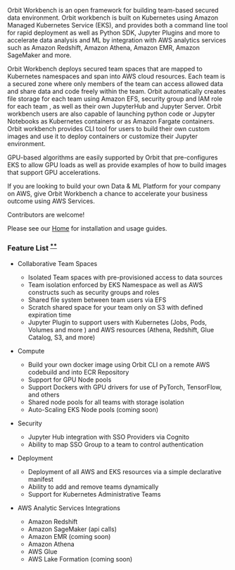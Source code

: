 Orbit Workbench is an open framework for building team-based secured data environment. Orbit workbench is built on Kubernetes using Amazon Managed Kubernetes Service (EKS), and provides both a command line tool for rapid deployment as well as Python SDK, Jupyter Plugins and more to accelerate data analysis and ML by integration with AWS analytics services such as Amazon Redshift, Amazon Athena, Amazon EMR, Amazon SageMaker and more.

Orbit Workbench deploys secured team spaces that are mapped to Kubernetes namespaces and span into AWS cloud resources.  Each team is a secured zone where only members of the team can access allowed data and share data and code freely within the team.  Orbit automatically creates file storage for each team using Amazon EFS,  security group and IAM role for each team , as well as their own JupyterHub and Jupyter Server.  Orbit workbench users are also capable of launching python code or Jupyter Notebooks as Kubernetes containers or as Amazon Fargate containers. Orbit workbench provides CLI tool for users to build their own custom images and use it to deploy containers or customize their Jupyter environment.

GPU-based algorithms are easily supported by Orbit that pre-configures EKS to allow GPU loads as well as provide examples of how to build images that support GPU accelerations.

If you are looking to build your own Data & ML Platform for your company on AWS, give Orbit Workbench a chance to accelerate your business outcome using AWS Services.


Contributors are welcome!


Please see our [Home](../../wiki) for installation and usage guides.

###  Feature List <sup>[**](#myfootnote1)</sup>

- Collaborative Team Spaces
    - Isolated Team spaces with pre-provisioned access to data sources
    - Team isolation enforced by EKS Namespace as well as AWS constructs such as security groups and roles
    - Shared file system between team users via EFS
    - Scratch shared space for your team only on S3 with defined expiration time
    - Jupyter Plugin to support users with Kubernetes (Jobs, Pods, Volumes and more )
      and AWS resources (Athena, Redshift, Glue Catalog, S3, and more)

- Compute
    - Build your own docker image using Orbit CLI on a remote AWS codebuild and into ECR Repository
    - Support for GPU Node pools
    - Support Dockers with GPU drivers for use of PyTorch, TensorFlow, and others
    - Shared node pools for all teams with storage isolation
    - Auto-Scaling EKS Node pools (coming soon)

- Security
    - Jupyter Hub integration with SSO Providers via Cognito
    - Ability to map SSO Group to a team to control authentication

- Deployment
    - Deployment of all AWS and EKS resources via a simple declarative manifest
    - Ability to add and remove teams dynamically
    - Support for Kubernetes Administrative Teams

- AWS Analytic Services Integrations
    - Amazon Redshift
    - Amazon SageMaker (api calls)
    - Amazon EMR (coming soon)
    - Amazon Athena
    - AWS Glue
    - AWS Lake Formation (coming soon)
